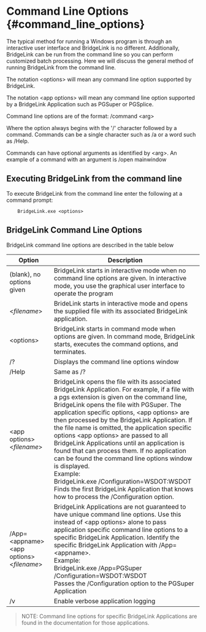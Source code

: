 Command Line Options {#command_line_options}
=======================
The typical method for running a Windows program is through an interactive user interface and BridgeLink is no different. Additionally, BridgeLink can be run from the command line so you can perform customized batch processing. Here we will discuss the general method of running BridgeLink from the command line.

The notation \<options\> will mean any command line option supported by BridgeLink. 

The notation \<app options\> will mean any command line option supported by a BridgeLink Application such as PGSuper or PGSplice.

Command line options are of the format:
              /command \<arg\>

Where the option always begins with the '/' character followed by a command. Commands can be a single character such as /a or a word such as /Help.

Commands can have optional arguments as identified by \<arg\>. An example of a command with an argument is /open mainwindow

Executing BridgeLink from the command line
-----------------------------------------------
To execute BridgeLink from the command line enter the following at a command prompt:

        BridgeLink.exe <options>

BridgeLink Command Line Options
----------------------------------
BridgeLink command line options are described in the table below

Option | Description
-------|---------------
(blank), no options given | BridgeLink starts in interactive mode when no command line options are given. In interactive mode, you use the graphical user interface to operate the program
\<_filename_\> | BrideLink starts in interactive mode and opens the supplied file with its associated BridgeLink application.
\<options\> | BridgeLink starts in command mode when options are given. In command mode, BridgeLink starts, executes the command options, and terminates.
/? | Displays the command line options window
/Help | Same as /?
\<app options\> \<_filename_\> | BridgeLink opens the file with its associated BridgeLink Application. For example, if a file with a pgs extension is given on the command line, BridgeLink opens the file with PGSuper. The application specific options, \<app options\> are then processed by the BridgeLink Application. If the file name is omitted, the application specific options \<app options\> are passed to all BridgeLink Applications until an application is found that can process them. If no application can be found the command line options window is displayed. <br> Example: <br> BridgeLink.exe /Configuration=WSDOT:WSDOT <br> Finds the first BridgeLink Application that knows how to process the /Configuration option.
/App=\<appname\> \<app options\> \<_filename_\> | BridgeLink Applications are not guaranteed to have unique command line options.  Use this instead of \<app options\> alone to pass application specific command line options to a specific BridgeLink Application. Identify the specific BridgeLink Application with /App=<appname\>. <br> Example: <br> BridgeLink.exe /App=PGSuper /Configuration=WSDOT:WSDOT <br> Passes the /Configuration option to the PGSuper Application
/v | Enable verbose application logging

> NOTE: Command line options for specific BridgeLink Applications are found in the documentation for those applications.


